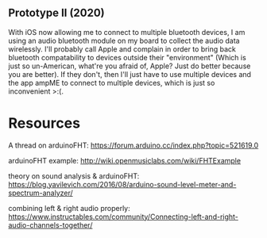 ## Prototype II (2020)

With iOS now allowing me to connect to multiple bluetooth devices, I am using an audio bluetooth module on my board to collect the audio data wirelessly. I'll probably call Apple and complain in order to bring back bluetooth compatability to devices outside their "environment" (Which is just so un-American, what're you afraid of, Apple? Just do better because you are better). If they don't, then I'll just have to use multiple devices and the app ampME to connect to multiple devices, which is just so inconvenient >:(.

# Resources

A thread on arduinoFHT:
https://forum.arduino.cc/index.php?topic=521619.0

arduinoFHT example:
http://wiki.openmusiclabs.com/wiki/FHTExample

theory on sound analysis & arduinoFHT:
https://blog.yavilevich.com/2016/08/arduino-sound-level-meter-and-spectrum-analyzer/

combining left & right audio properly:
https://www.instructables.com/community/Connecting-left-and-right-audio-channels-together/